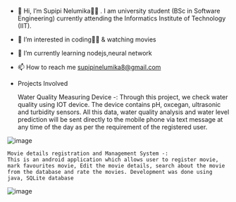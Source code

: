 - 👋 Hi, I’m Supipi Nelumika👩‍🦱 . I am  university student (BSc in Software 
Engineering) currently attending the Informatics Institute of Technology (IIT).

- 👀 I’m interested in coding👩‍💻 & watching movies

- 🌱 I’m currently learning nodejs,neural network

- 📫 How to reach me supipinelumika8@gmail.com

 
 - Projects Involved
 
    Water Quality Measuring Device -:
    Through this project, we check water quality using IOT device. The device contains pH, oxcegan, ultrasonic and turbidity sensors. All this data, water quality analysis and water level prediction will be sent directly to the mobile phone via text message at any time of the day as per the requirement of the registered user.
    
![image](https://user-images.githubusercontent.com/66358229/121805133-6b5eba00-cc67-11eb-9a2d-42674d95d0f5.png)
    
    
    Movie details registration and Management System -:
    This is an android application which allows user to register movie, mark favourites movie, Edit the movie details, search about the movie from the database and rate the movies. Development was done using java, SQLite database

![image](https://user-images.githubusercontent.com/66358229/121805171-9fd27600-cc67-11eb-8f87-ca1456249e1b.png)




